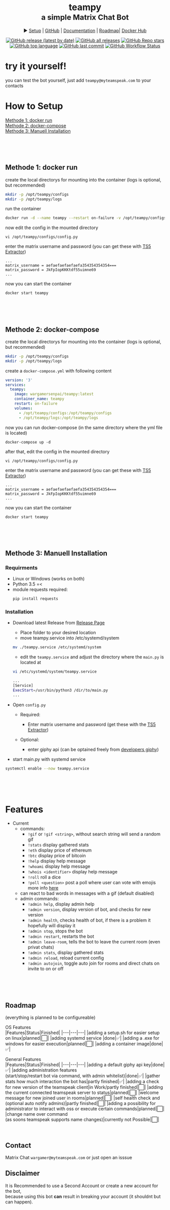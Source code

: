 <div align="center">
<h1>teampy<br/><sub>a simple Matrix Chat Bot</sub></h1>

▶️ <a href="https://github.com/Wargamer-Senpai/teampy/wiki#setup">Setup</a> |
<a href="https://github.com/Wargamer-Senpai/teampy">GitHub</a> |
<a href="https://github.com/Wargamer-Senpai/teampy/wiki">Documentation</a> |
<a href="#roadmap">Roadmap</a>|
<a href="https://hub.docker.com/r/wargamersenpai/teampy">Docker Hub</a>

[![GitHub release (latest by date)](https://img.shields.io/github/v/release/wargamer-senpai/teampy?color=blueviolet&logoColor=blueviolet&logo=github&style=flat-square)]()
[![GitHub all releases](https://img.shields.io/github/downloads/wargamer-senpai/teampy/total?label=Downloads&color=blue&logo=github&logoColor=blue&style=flat-square)]()
[![GitHub Repo stars](https://img.shields.io/github/stars/wargamer-senpai/teampy?color=lightblue&logoColor=lightblue&logo=github&style=flat-square)]()
[![GitHub top language](https://img.shields.io/github/languages/top/wargamer-senpai/teampy?color=yellow&logo=python&logoColor=yellow&style=flat-square)]()
[![GitHub last commit](https://img.shields.io/github/last-commit/wargamer-senpai/teampy?color=brightgreen&logo=git&logoColor=brightgreen&style=flat-square)]()
[![GitHub Workflow Status](https://img.shields.io/github/actions/workflow/status/wargamer-senpai/teampy/build-docker-image.yml?label=Image%20Build&logo=docker&style=flat-square)]()
</div>

# try it yourself!
you can test the bot yourself, just add `teampy@myteamspeak.com` to your contacts

# How to Setup
<a href="#methode-1-docker-run">Methode 1: docker run</a><br>
<a href="#methode-2-docker-compose">Methode 2: docker-compose</a><br>
<a href="#methode-3-manuell-installation">Methode 3: Manuell Installation</a><br>

<br><br><br>
## Methode 1: docker run
create the local directorys for mounting into the container (logs is optional, but recommended)
```sh
mkdir -p /opt/teampy/configs
mkdir -p /opt/teampy/logs
``` 
run the container
```sh 
docker run -d --name teampy --restart on-failure -v /opt/teampy/configs:/opt/teampy/configs -v /opt/teampy/logs:/opt/teampy/logs wargamersenpai/teampy:latest
```
now edit the config in the mounted directory 
```
vi /opt/teampy/configs/config.py
```
enter the matrix username and password (you can get these with [TS5 Extractor](https://github.com/Gamer08YT/TS5Extractor))
```
...
matrix_username = aefaefaefaefaefa354354354354===
matrix_password = JkFpIopKKKtdf55uimne69
...
```
now you can start the container 
```sh
docker start teampy
```

<br><br><br>
## Methode 2: docker-compose
create the local directorys for mounting into the container (logs is optional, but recommended)
```sh
mkdir -p /opt/teampy/configs
mkdir -p /opt/teampy/logs
``` 
create a `docker-compose.yml` with following content
```yml
version: '3'
services:
  teampy:
    image: wargamersenpai/teampy:latest
    container_name: teampy
    restart: on-failure
    volumes:
      - /opt/teampy/configs:/opt/teampy/configs
      - /opt/teampy/logs:/opt/teampy/logs
```

now you can run docker-compose (in the same directory where the yml file is located)
```
docker-compose up -d
```
after that, edit the config in the mounted directory 
```
vi /opt/teampy/configs/config.py
```
enter the matrix username and password (you can get these with [TS5 Extractor](https://github.com/Gamer08YT/TS5Extractor))
```
...
matrix_username = aefaefaefaefaefa354354354354===
matrix_password = JkFpIopKKKtdf55uimne69
...
```
now you can start the container 
```sh
docker start teampy
```

<br><br><br>

## Methode 3: Manuell Installation
### Requirments 
- Linux or Windows (works on both)
- Python 3.5 =<
- module requests required:  
  ```sh
  pip install requests 
  ```

### Installation
- Download latest Release from [Release Page](https://github.com/Wargamer-Senpai/teampy/releases)
  - Place folder to your desired location
  - move teampy.service into /etc/systemd/system
  ```sh
  mv ./teampy.service /etc/systemd/system 
  ```
  - edit the `teampy.service` and adjust the directory where the `main.py` is located at
  ```sh
  vi /etc/systemd/system/teampy.service
  ```
  ```sh
  ...
  [Service]
  ExecStart=/usr/bin/python3 /dir/to/main.py
  ...  
  ``` 
- Open `config.py`
  - Required:
    - Enter matrix username and password (get these with the [TS5 Extractor](https://github.com/Gamer08YT/TS5Extractor))

  - Optional:
    - enter giphy api (can be optained freely from [developers giphy](https://developers.giphy.com/dashboard/))

- start main.py with systemd service 
```sh
systemctl enable --now teampy.service
```
<br><br><br>
# Features 
- Current 
  - commands: 
    - `!gif` or `!gif <string>`, without search string will send a random gif
    - `!stats` display gathered stats
    - `!eth` display price of ethereum
    - `!btc` display price of bitcoin
    - `!help` display help message
    - `!whoami` display help message
    - `!whois <identifier>` display help message
    - `!roll` roll a dice
    - `!poll <question>` post a poll where user can vote with emojis more info [here](https://github.com/Wargamer-Senpai/teampy/wiki/Overview#poll-string)
  - can react to bad words in messages with a gif (default disabled)
  - admin commands:   
    - `!admin help`, display admin help 
    - `!admin version`, display version of bot, and checks for new version
    - `!admin health`, checks health of bot, if there is a problem it hopefully will display it
    - `!admin stop`, stops the bot
    - `!admin restart`, restarts the bot
    - `!admin leave-room`, tells the bot to leave the current room (even privat chats)
    - `!admin stats`, display gathered stats
    - `!admin reload`, reload current config
    - `!admin autojoin`, toggle auto join for rooms and direct chats on invite to on or off
 
<br><br><br>

## Roadmap
(everything is planned to be configureable)

OS Features<br>
|Features|Status|Finished|
|---|---|---|
|adding a setup.sh for easier setup on linux|planned|⬜️|
|adding systemd service |done|✅|
|adding a .exe for windows for easier execution|planned|⬜️|
|adding a container image|done|✅|
<br>

General Features<br>
|Features|Status|Finished|
|---|---|---|
|adding a default giphy api key|done|✅|
|adding administration features <br>(start/stop/restart bot via command, with admin whitelist)|done|✅|
|gather stats how much interaction the bot has|partly finished|✅|
|adding a check for new version of the teamspeak client|in Work/partly finished|⬜️|
|adding the current connected teamspeak server to status|planned|⬜️|
|welcome message for new joined user in rooms|planned|⬜️|
|self health check and (optional auto notify admins)|partly finished|⬜️|
|adding a possibility for administrator to interact with oss or execute certain commands|planned|⬜️|
|change name over command<br> (as soons teamspeak supports name changes)|currently not Possible|⬜️|

<!--|⬜️|✅|-->

<br>

## Contact
Matrix Chat `wargamer@myteamspeak.com` 
or just open an isssue


## Disclaimer
It is Recommended to use a Second Account or create a new account for the bot,  
because using this bot **can** result in breaking your account (it shouldnt but can happen).  

